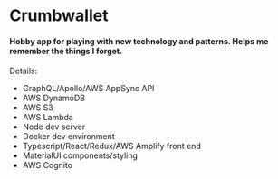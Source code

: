 # Crumbwallet

#### Hobby app for playing with new technology and patterns. Helps me remember the things I forget.

Details: 
- GraphQL/Apollo/AWS AppSync API
- AWS DynamoDB
- AWS S3
- AWS Lambda
- Node dev server
- Docker dev environment
- Typescript/React/Redux/AWS Amplify front end
- MaterialUI components/styling
- AWS Cognito
